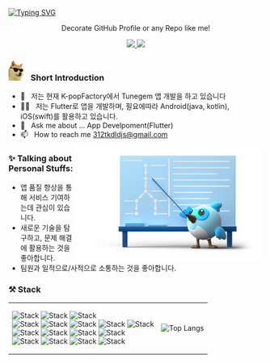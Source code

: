 [![Typing SVG](https://readme-typing-svg.demolab.com?font=Fira+Code&pause=1000&color=FFFFFF&width=435&lines=Welcome+to+My+Profile;My+Name+is+KimTaeOug;I+am+an+App+Developer;Sphinx+of+black+quartz%2C+judge+my+vow)](https://git.io/typing-svg)
<p align='center'> Decorate GitHub Profile or any Repo like me! </p>
<p align='center'>
  <a href="https://github.com/kyechan99/capsule-render/labels/Idea">
    <img src="https://img.shields.io/badge/IDEA%20ISSUE%20-%23F7DF1E.svg?&style=for-the-badge&&logoColor=white"/>
  </a>
  <a href="#demo">
    <img src="https://img.shields.io/badge/DEMO%20-%234FC08D.svg?&style=for-the-badge&&logoColor=white"/>
  </a>
</p>

### <img src="./rockstar.gif" width="40px"> Short Introduction
- 🔭 &nbsp; 저는 현재 K-popFactory에서 Tunegem 앱 개발을 하고 있습니다
- 🧑‍💻 &nbsp; 저는 Flutter로 앱을 개발하며, 필요에따라 Android(java, kotlin), iOS(swift)를 활용하고 있습니다.  
- 💬 &nbsp; Ask me about ... App Develpoment(Flutter)  
- 📫 &nbsp; How to reach me 312tkdldjs@gmail.com  

<img align="right" width="375"  src="./flutter_img.png" />

### ✨ Talking about Personal Stuffs:

- 앱 품질 향상을 통해 서비스 기여하는데 관심이 있습니다.
- 새로운 기술을 탐구하고, 문제 해결에 활용하는 것을 좋아합니다.
- 팀원과 일적으로/사적으로 소통하는 것을 좋아합니다.
  
### ⚒️ Stack
<table>
  <tr>
    <td>
<div align="left">
  
![Stack](https://img.shields.io/badge/flutter-02569B?style=for-the-badge&logo=Flutter&logoColor=white)
![Stack](https://img.shields.io/badge/android-3DDC84?style=for-the-badge&logo=Android&logoColor=white)
![Stack](https://img.shields.io/badge/apple-000000?style=for-the-badge&logo=IOS&logoColor=white)  
![Stack](https://img.shields.io/badge/dart-0175C2?style=for-the-badge&logo=Dart&logoColor=white)
![Stack](https://img.shields.io/badge/kotlin-7F52FF?style=for-the-badge&logo=Kotlin&logoColor=white)
![Stack](https://img.shields.io/badge/swift-F05138?style=for-the-badge&logo=Swift&logoColor=white)
![Stack](https://img.shields.io/badge/Java-007396?style=for-the-badge&logo=java&logoColor=white)
![Stack](https://img.shields.io/badge/Python-3776AB?style=for-the-badge&logo=Python&logoColor=white)  
![Stack](https://img.shields.io/badge/firebase-FFCA28?style=for-the-badge&logo=Firebase&logoColor=white)
![Stack](https://img.shields.io/badge/ffmpeg-007808?style=for-the-badge&logo=FFmpeg&logoColor=white)
![Stack](https://img.shields.io/badge/fastlane-00F200?style=for-the-badge&logo=FastLane&logoColor=white)
![Stack](https://img.shields.io/badge/githubactions-2088FF?style=for-the-badge&logo=GithubActions&logoColor=white)  
![Stack](https://img.shields.io/badge/slack-4A154B?style=for-the-badge&logo=Slack&logoColor=white)
![Stack](https://img.shields.io/badge/notion-000000?style=for-the-badge&logo=Notion&logoColor=white)
![Stack](https://img.shields.io/badge/github-181717?style=for-the-badge&logo=Github&logoColor=white)
![Stack](https://img.shields.io/badge/figma-F24E1E?style=for-the-badge&logo=Figma&logoColor=white)    
<div>        
    </td>
  <td>
    
![Top Langs](https://github-readme-stats.vercel.app/api/top-langs/?username=kimtaeoug&layout=compact)    
  </td>
  </tr>
</table>

